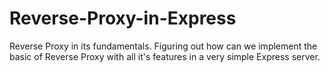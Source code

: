 # Reverse-Proxy-in-Express
Reverse Proxy in its fundamentals. Figuring out how can we implement the basic of Reverse Proxy with all it's features in a very simple Express server.
